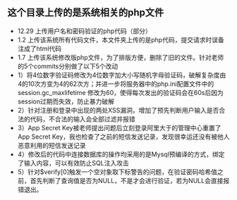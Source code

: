 ## 这个目录上传的是系统相关的php文件
* 12.29 上传用户名和密码验证的php代码（部分）
* 1.2 上传该系统所有代码文件，本文件夹上传的是php代码，提交请求时误备注成了html代码
* 1.7 上传该系统修改版php文件，为了排版方便，删除了旧的文件。针对老师的5个commits分别做了以下5个改动
* 1）将4位数字验证码修改为4位数字加大小写随机字母验证码，破解复杂度由4的10次方变为4的62次方；并进一步将服务器中的php.ini配置文件中的session.gc_maxlifetime 修改为60，使得每次发出的验证码会在60s后因为session过期而失效，防止暴力破解
* 2）针对注册和登录中出现的两处XSS漏洞，增加了预先判断用户输入是否合法的代码，不合法的输入会全部过滤并报错
* 3）App Secret Key被老师提出问题后立刻登录阿里大于的管理中心重置了App Secret Key，我也检查了之前的短信发送记录，发现很幸运还没有被他人恶意利用的短信发送记录
* 4）修改后的代码中连接数据库的操作均采用的是Mysql预编译的方式，绑定了输入内容，可以有效防止SQL注入攻击
* 5）针对$verify[0]触发一个空对象取下标警告的问题，在验证密码哈希值之前，首先判断了查询值是否为NULL，不是才会进行验证，若为NULL会直接报错退出。
